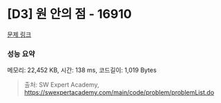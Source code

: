 # [D3] 원 안의 점 - 16910 

[문제 링크](https://swexpertacademy.com/main/code/problem/problemDetail.do?contestProbId=AYcllbDqUVgDFASR) 

### 성능 요약

메모리: 22,452 KB, 시간: 138 ms, 코드길이: 1,019 Bytes



> 출처: SW Expert Academy, https://swexpertacademy.com/main/code/problem/problemList.do